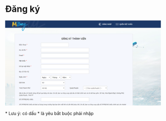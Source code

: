 # Đăng ký

![](../.gitbook/assets/image%20%2814%29.png)

  
\* Lưu ý: có dấu \* là yêu bắt buộc phải nhập


